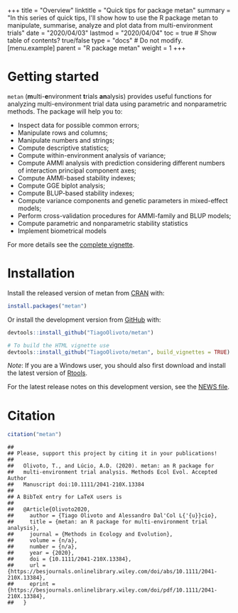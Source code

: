 +++
title = "Overview"
linktitle = "Quick tips for package metan"
summary = "In this series of quick tips, I'll show how to use the R package metan to manipulate, summarise, analyze and plot data from multi-environment trials"
date = "2020/04/03"
lastmod = "2020/04/04"
toc = true  # Show table of contents? true/false
type = "docs"  # Do not modify.
[menu.example]
    parent = "R package metan"
    weight = 1
+++

# Getting started

`metan` (**m**ulti-**e**nvironment **t**rials **an**alysis) provides useful functions for analyzing multi-environment trial data using parametric and nonparametric methods. The package will help you to:

* Inspect data for possible common errors;
* Manipulate rows and columns;
* Manipulate numbers and strings;
* Compute descriptive statistics;
* Compute within-environment analysis of variance;
* Compute AMMI analysis with prediction considering different numbers of interaction principal component axes;
* Compute AMMI-based stability indexes;
* Compute GGE biplot analysis;
* Compute BLUP-based stability indexes;
* Compute variance components and genetic parameters in mixed-effect models;
* Perform cross-validation procedures for AMMI-family and BLUP models;
* Compute parametric and nonparametric stability statistics
* Implement biometrical models

For more details see the [complete vignette](https://tiagoolivoto.github.io/metan/).

# Installation

Install the released version of metan from [CRAN](https://CRAN.R-project.org/package=metan) with:


```r
install.packages("metan")
```

Or install the development version from [GitHub](https://github.com/TiagoOlivoto/metan) with:


```r
devtools::install_github("TiagoOlivoto/metan")

# To build the HTML vignette use
devtools::install_github("TiagoOlivoto/metan", build_vignettes = TRUE)
```

*Note*: If you are a Windows user, you should also first download and install the latest version of [Rtools](https://cran.r-project.org/bin/windows/Rtools/).

For the latest release notes on this development version, see the [NEWS file](https://tiagoolivoto.github.io/metan/news/index.html).

# Citation


```r
citation("metan")
```

```
## 
## Please, support this project by citing it in your publications!
## 
##   Olivoto, T., and Lúcio, A.D. (2020). metan: an R package for
##   multi-environment trial analysis. Methods Ecol Evol. Accepted Author
##   Manuscript doi:10.1111/2041-210X.13384
## 
## A BibTeX entry for LaTeX users is
## 
##   @Article{Olivoto2020,
##     author = {Tiago Olivoto and Alessandro Dal'Col L{'{u}}cio},
##     title = {metan: an R package for multi-environment trial analysis},
##     journal = {Methods in Ecology and Evolution},
##     volume = {n/a},
##     number = {n/a},
##     year = {2020},
##     doi = {10.1111/2041-210X.13384},
##     url = {https://besjournals.onlinelibrary.wiley.com/doi/abs/10.1111/2041-210X.13384},
##     eprint = {https://besjournals.onlinelibrary.wiley.com/doi/pdf/10.1111/2041-210X.13384},
##   }
```

